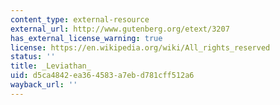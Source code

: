 ```yaml
---
content_type: external-resource
external_url: http://www.gutenberg.org/etext/3207
has_external_license_warning: true
license: https://en.wikipedia.org/wiki/All_rights_reserved
status: ''
title: _Leviathan_
uid: d5ca4842-ea36-4583-a7eb-d781cff512a6
wayback_url: ''
---
```

